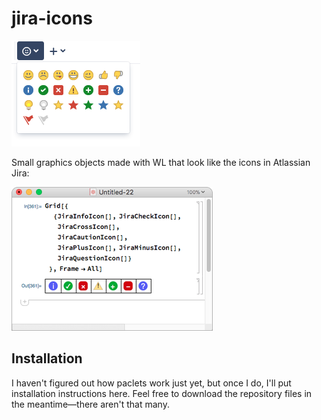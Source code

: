 # jira-icons
![reference](misc/readme-reference.png)  

Small graphics objects made with WL that look like the icons in Atlassian Jira: 

![use](/misc/readme-use.png)
## Installation
I haven't figured out how paclets work just yet, but once I do, I'll put installation instructions here. Feel free to download the repository files in the meantime—there aren't that many.

